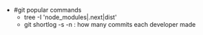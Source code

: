 - #git popular commands
	- tree -I 'node_modules|.next|dist'
	- git shortlog -s -n : how many commits each developer made